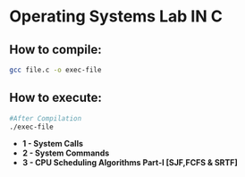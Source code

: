 # Operating Systems Lab IN C
## How to compile:
```bash
gcc file.c -o exec-file
```
## How to execute:
```bash
#After Compilation
./exec-file
```
 - **1 - System Calls**
 - **2 - System Commands**
 - **3 - CPU Scheduling Algorithms Part-I [SJF,FCFS & SRTF]**
